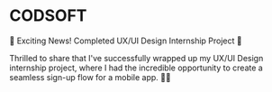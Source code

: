 # CODSOFT
🚀 Exciting News! Completed UX/UI Design Internship Project 🚀

Thrilled to share that I've successfully wrapped up my UX/UI Design internship project, where I had the incredible opportunity to create a seamless sign-up flow for a mobile app. 📱✨
